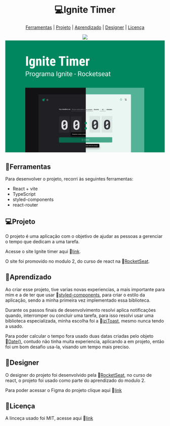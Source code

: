 <h1 align='center' >
  💻Ignite Timer
</h1>
<div align='center'>

  [Ferramentas](#ferramentas)
  |
  [Projeto](#projetos)
  |
  [Aprendizado](#aprendizado)
  |
  [Designer](#designer)
  |
  [Licença](#licença)

</div>

<div align='center'>
  <img src='https://img.shields.io/github/license/matheus369k/ignite-timer.svg'/>
</div>

<div align='center'>
  <img src='.github/preview.png'/>
</div>

## 🧰Ferramentas

Para desenvolver o projeto, recorri às seguintes ferramentas:

- React + vite
- TypeScript
- styled-components
- react-router

## 💻Projeto

O projeto é uma aplicação com o objetivo de ajudar as pessoas a gerenciar o tempo que dedicam a uma tarefa.

Acesse o site Ignite timer aqui 🔗[link](https://matheus369k.github.io/ignite-timer/).

O site foi promovido no modulo 2, do curso de react na 🔗[RocketSeat](https://app.rocketseat.com.br/).

## 🚀Aprendizado

Ao criar esse projeto, tive varias novas experiencias, a mais importante para mim e a de ter que usar 🔗[styled-components](https://styled-components.com/), para criar o estilo da aplicação, sendo a minha primeira vez implementado essa biblioteca. 

Durante os passos finais de desenvolvimento resolvi aplica notificações quando, interromper ou concluir uma tarefa, para isso resolvi usar uma biblioteca especializada, minha escolha foi a 🔗[iziToast](https://izitoast.marcelodolza.com/), mesmo nunca tendo a usado.

Para poder calcular o tempo fora usado duas datas criadas pelo objeto 🔗[Date()](https://developer.mozilla.org/en-US/docs/Web/JavaScript/Reference/Global_Objects/Date), contudo não tinha muita experiencia, aplicando a em projeto, então foi um bom desafio usa-la, visando um tempo mais preciso.

## 🎨Designer

O designer do projeto foi desenvolvido pela 🔗[RocketSeat](https://app.rocketseat.com.br/), no curso de react, o projeto foi usado como parte do aprendizado do modulo 2.

Para poder acessar o Figma do projeto clique aqui 🔗[link](https://www.figma.com/design/BS98azCMgHqR61u8oZZpxs/Ignite-Timer-(Community)?node-id=0-1&t=SJJ3G9SBROFe3Zb3-1) 

## 📜Licença

A linceça usado foi MIT, acesse aqui 🔗[link](/LICENSE.txt)